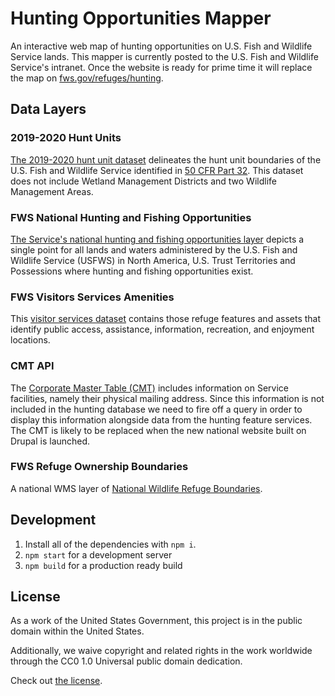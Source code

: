 # Hunting Opportunities Mapper

An interactive web map of hunting opportunities on U.S. Fish and Wildlife Service lands. This mapper is currently posted to the U.S. Fish and Wildlife Service's intranet. Once the website is ready for prime time it will replace the map on [fws.gov/refuges/hunting](https://www.fws.gov/refuges/hunting/).

## Data Layers

### 2019-2020 Hunt Units

[The 2019-2020 hunt unit dataset](https://fws.maps.arcgis.com/home/item.html?id=f59cbff6b219440a93f045ee583263dd) delineates the hunt unit boundaries of the U.S. Fish and Wildlife Service identified in [50 CFR Part 32](https://www.ecfr.gov/cgi-bin/text-idx?SID=113703f759b8c62678f92666efe3bf5a&node=pt50.9.32&rgn=div5).  This dataset does not include Wetland Management Districts and two Wildlife Management Areas.

### FWS National Hunting and Fishing Opportunities

[The Service's national hunting and fishing opportunities layer](https://fws.maps.arcgis.com/home/item.html?id=3cd79202923141aca12ec8025f001aaf) depicts a single point for all lands and waters administered by the U.S. Fish and Wildlife Service (USFWS) in North America, U.S. Trust Territories and Possessions where hunting and fishing opportunities exist.

### FWS Visitors Services Amenities

This [visitor services dataset](https://services.arcgis.com/QVENGdaPbd4LUkLV/arcgis/rest/services/FWS_National_Visitor_Service_Amenities_View/FeatureServer/0) contains those refuge features and assets that identify public access, assistance, information, recreation, and enjoyment locations.

### CMT API

The [Corporate Master Table (CMT)](https://intranet.fws.gov/cmt/HelpFiles/14_getOrgsGeo.htm) includes information on Service facilities, namely their physical mailing address. Since this information is not included in the hunting database we need to fire off a query in order to display this information alongside data from the hunting feature services. The CMT is likely to be replaced when the new national website built on Drupal is launched.

### FWS Refuge Ownership Boundaries

A national WMS layer of [National Wildlife Refuge Boundaries](https://gis.fws.gov/arcgis/rest/services/FWS_Refuge_Boundaries/MapServer/3).

## Development

1. Install all of the dependencies with `npm i`.
2. `npm start` for a development server
3. `npm build` for a production ready build

## License

As a work of the United States Government, this project is in the public domain within the United States.

Additionally, we waive copyright and related rights in the work worldwide through the CC0 1.0 Universal public domain dedication.

Check out [the license](https://github.com/USFWS/hunting-opportunities/blob/master/LICENSE.md).